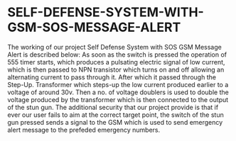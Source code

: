 # SELF-DEFENSE-SYSTEM-WITH-GSM-SOS-MESSAGE-ALERT

The working of our project Self Defense System with SOS GSM Message Alert is described below:
As soon as the switch is pressed the operation of 555 timer starts, which produces a pulsating electric signal of low current, which is then passed to NPN transistor which turns on and off allowing an alternating current to pass through it. After which it passed through the Step-Up. Transformer which steps-up the low current produced earlier to a voltage of around 30v. Then a no. of voltage doublers is used to double the voltage produced by the transformer which is then connected to the output of the stun gun. The additional security that our project provide is that if ever our user fails to aim at the correct target point, the switch of the stun gun pressed sends a signal to the GSM which is used to send emergency alert message to the prefeded emergency numbers.
